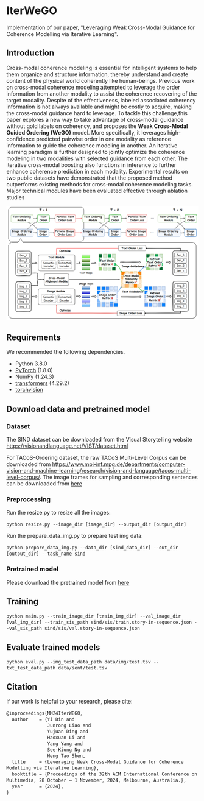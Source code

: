 # IterWeGO
Implementation of our paper, "Leveraging Weak Cross-Modal Guidance for Coherence Modelling via Iterative Learning".

## Introduction
Cross-modal coherence modeling is essential for intelligent systems to help them organize and structure information, thereby understand and create content of the physical world coherently like human-beings. Previous work on cross-modal coherence modeling attempted to leverage the order information from another modality to assist the coherence recovering of the target modality. Despite of the effectiveness, labeled associated coherency information is not always available and might be costly to acquire, making the cross-modal guidance hard to leverage. To tackle this challenge,this paper explores a new way to take advantage of cross-modal guidance without gold labels on coherency, and proposes the **Weak Cross-Modal Guided Ordering (WeGO)** model. More specifically, it leverages high-confidence predicted pairwise order in one modality as reference information to guide the coherence modeling in another. An iterative learning paradigm is further designed to jointly optimize the coherence modeling in two modalities with selected guidance from each other. The iterative cross-modal boosting also functions in inference to further enhance coherence prediction in each modality. Experimental results on two public datasets have demonstrated that the proposed method outperforms existing methods for cross-modal coherence modeling tasks. Major technical modules have been evaluated effective through ablation studies

![model](framework.png)

## Requirements 
We recommended the following dependencies.

* Python 3.8.0
* [PyTorch](http://pytorch.org/) (1.8.0)
* [NumPy](http://www.numpy.org/) (1.24.3)
* [transformers](https://huggingface.co/docs/transformers) (4.29.2)
* [torchvision]()


## Download data and pretrained model
### Dataset
The SIND dataset can be downloaded from the Visual Storytelling website https://visionandlanguage.net/VIST/dataset.html

For TACoS-Ordering dataset, the raw TACoS Multi-Level Corpus can be downloaded from https://www.mpi-inf.mpg.de/departments/computer-vision-and-machine-learning/research/vision-and-language/tacos-multi-level-corpus/. The image frames for sampling and corresponding sentences can be downloaded from [here](https://drive.google.com/drive/folders/1qtdGO-CXlnaV30WrTdGo9fcR-rJKGeYN?usp=drive_link)

### Preprocessing
Run the resize.py to resize all the images:

```
python resize.py --image_dir [image_dir] --output_dir [output_dir]
```

Run the prepare_data_img.py to prepare test img data:

```
python prepare_data_img.py --data_dir [sind_data_dir] --out_dir [output_dir] --task_name sind
```

### Pretrained model
Please download the pretrained model from [here](https://drive.google.com/drive/folders/1q-zCIm2_XsFkhVfXJCyK879jCrds59Uw?usp=drive_link)

## Training
```
python main.py --train_image_dir [train_img_dir] --val_image_dir [val_img_dir] --train_sis_path sind/sis/train.story-in-sequence.json --val_sis_path sind/sis/val.story-in-sequence.json
```

## Evaluate trained models
```
python eval.py --img_test_data_path data/img/test.tsv --txt_test_data_path data/sent/test.tsv
```

## Citation
If our work is helpful to your research, please cite:

```
@inproceedings{MM24IterWEGO,
  author    = {Yi Bin and
               Junrong Liao and
               Yujuan Ding and
               Haoxuan Li and
               Yang Yang and
               See-Kiong Ng and
               Heng Tao Shen,
  title     = {Leveraging Weak Cross-Modal Guidance for Coherence Modelling via Iterative Learning},
  booktitle = {Proceedings of the 32th ACM International Conference on Multimedia, 28 October – 1 November, 2024, Melbourne, Australia.},
  year      = {2024},
}
```
